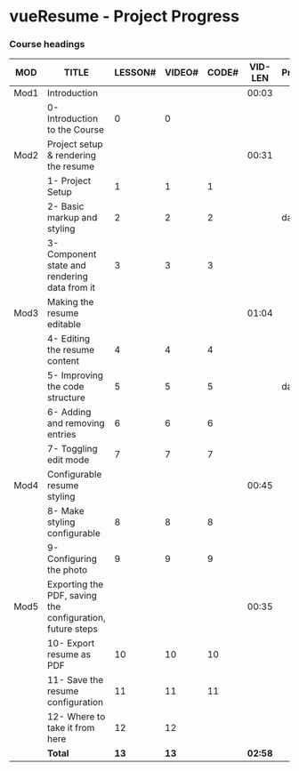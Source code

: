 # vueResume - Project Progress



### Course headings

| MOD  | TITLE                                                     | LESSON# | VIDEO# | CODE# | VID-LEN   | Progress |
| ---- | --------------------------------------------------------- | ------- | ------ | ----- | --------- | -------- |
| Mod1 | Introduction                                              |         |        |       | 00:03     |          |
|      | 0- Introduction to the Course                             | 0       | 0      |       |           |          |
| Mod2 | Project setup & rendering the resume                      |         |        |       | 00:31     |          |
|      | 1- Project Setup                                          | 1       | 1      | 1     |           |          |
|      | 2- Basic markup and styling                               | 2       | 2      | 2     |           | day 1    |
|      | 3- Component state and rendering data from it             | 3       | 3      | 3     |           |          |
| Mod3 | Making the resume editable                                |         |        |       | 01:04     |          |
|      | 4- Editing the resume content                             | 4       | 4      | 4     |           |          |
|      | 5- Improving the code structure                           | 5       | 5      | 5     |           | day 2    |
|      | 6- Adding and removing entries                            | 6       | 6      | 6     |           |          |
|      | 7- Toggling edit mode                                     | 7       | 7      | 7     |           |          |
| Mod4 | Configurable resume styling                               |         |        |       | 00:45     |          |
|      | 8- Make styling configurable                              | 8       | 8      | 8     |           |          |
|      | 9- Configuring the photo                                  | 9       | 9      | 9     |           |          |
| Mod5 | Exporting the PDF, saving the configuration, future steps |         |        |       | 00:35     |          |
|      | 10- Export resume as PDF                                  | 10      | 10     | 10    |           |          |
|      | 11- Save the resume configuration                         | 11      | 11     | 11    |           |          |
|      | 12- Where to take it from here                            | 12      | 12     |       |           |          |
|      | __Total__                                                 | __13__  | __13__ |       | __02:58__ |          |

